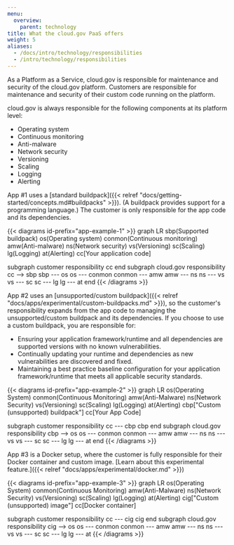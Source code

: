 ```yaml
---
menu:
  overview:
    parent: technology
title: What the cloud.gov PaaS offers
weight: 5
aliases:
  - /docs/intro/technology/responsibilities
  - /intro/technology/responsibilities
---
```


As a Platform as a Service, cloud.gov is responsible for maintenance and security of the cloud.gov platform. Customers are responsible for maintenance and security of their custom code running on the platform.

cloud.gov is always responsible for the following components at its platform level:

* Operating system
* Continuous monitoring
* Anti-malware
* Network security
* Versioning
* Scaling
* Logging
* Alerting

App #1 uses a [standard buildpack]({{< relref "docs/getting-started/concepts.md#buildpacks" >}}). (A buildpack provides support for a programming language.) The customer is only responsible for the app code and its dependencies.

{{< diagrams id-prefix="app-example-1" >}}
graph LR
  sbp(Supported buildpack)
  os(Operating system)
  conmon(Continuous monitoring)
  amw(Anti-malware)
  ns(Network security)
  vs(Versioning)
  sc(Scaling)
  lg(Logging)
  at(Alerting)
  cc[Your application code]

  subgraph customer responsibility
    cc
  end
  subgraph cloud.gov responsibility
    cc --> sbp
    sbp --- os
    os --- conmon
    conmon --- amw
    amw --- ns
    ns --- vs
    vs --- sc
    sc --- lg
    lg --- at
  end
{{< /diagrams >}}

App #2 uses an [unsupported/custom buildpack]({{< relref "docs/apps/experimental/custom-buildpacks.md" >}}), so the customer's responsibility expands from the app code to managing the unsupported/custom buildpack and its dependencies. If you choose to use a custom buildpack, you are responsible for:

* Ensuring your application framework/runtime and all dependencies are supported versions with no known vulnerabilities.
* Continually updating your runtime and dependencies as new vulnerabilities are discovered and fixed.
* Maintaining a best practice baseline configuration for your application framework/runtime that meets all applicable security standards.

{{< diagrams id-prefix="app-example-2" >}}
graph LR
  os(Operating System)
  conmon(Continuous Monitoring)
  amw(Anti-Malware)
  ns(Network Security)
  vs(Versioning)
  sc(Scaling)
  lg(Logging)
  at(Alerting)
  cbp["Custom (unsupported) buildpack"]
  cc[Your App Code]

  subgraph customer responsibility
    cc --- cbp
    cbp
  end
  subgraph cloud.gov responsibility
    cbp --> os
    os --- conmon
    conmon --- amw
    amw --- ns
    ns --- vs
    vs --- sc
    sc --- lg
    lg --- at
  end
{{< /diagrams >}}


App #3 is a Docker setup, where the customer is fully responsible for their Docker container and custom image. [Learn about this experimental feature.]({{< relref "docs/apps/experimental/docker.md" >}})

{{< diagrams id-prefix="app-example-3" >}}
graph LR
  os(Operating System)
  conmon(Continuous Monitoring)
  amw(Anti-Malware)
  ns(Network Security)
  vs(Versioning)
  sc(Scaling)
  lg(Logging)
  at(Alerting)
  cig["Custom (unsupported) image"]
  cc[Docker container]

  subgraph customer responsibility
    cc --- cig
    cig
  end
  subgraph cloud.gov responsibility
    cig --> os
    os --- conmon
    conmon --- amw
    amw --- ns
    ns --- vs
    vs --- sc
    sc --- lg
    lg --- at
{{< /diagrams >}}
